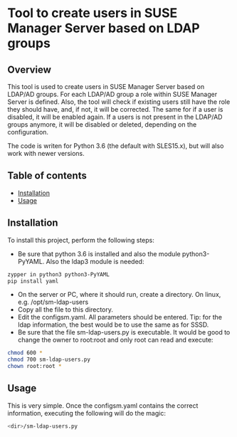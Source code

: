 # Tool to create users in SUSE Manager Server based on LDAP groups

## Overview
This tool is used to create users in SUSE Manager Server based on LDAP/AD groups. For each LDAP/AD group a role within SUSE Manager Server is defined. 
Also, the tool will check if existing users still have the role they should have, and, if not, it will be corrected. The same for if a user is disabled, it will be enabled again.
If a users is not present in the LDAP/AD groups anymore, it will be disabled or deleted, depending on the configuration.

The code is writen for Python 3.6 (the default with SLES15.x), but will also work with newer versions.

## Table of contents
- [Installation](#installation)
- [Usage](#usage)

## Installation
To install this project, perform the following steps:
- Be sure that python 3.6 is installed and also the module python3-PyYAML. Also the ldap3 module is needed:
```bash
zypper in python3 python3-PyYAML
pip install yaml
```
- On the server or PC, where it should run, create a directory. On linux, e.g. /opt/sm-ldap-users
- Copy all the file to this directory.
- Edit the configsm.yaml. All parameters should be entered. Tip: for the ldap information, the best would be to use the same as for SSSD.
- Be sure that the file sm-ldap-users.py is executable. It would be good to change the owner to root:root and only root can read and execute:
```bash
chmod 600 * 
chmod 700 sm-ldap-users.py
chown root:root * 
```

## Usage
This is very simple. Once the configsm.yaml contains the correct information, executing the following will do the magic:
```bash
<dir>/sm-ldap-users.py
```


